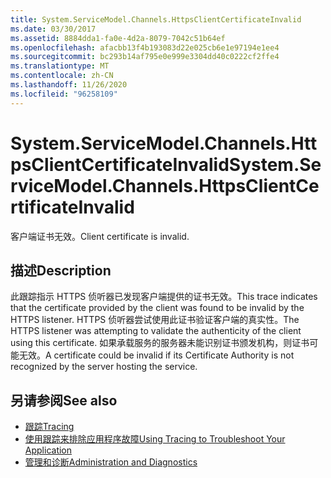 ```yaml
---
title: System.ServiceModel.Channels.HttpsClientCertificateInvalid
ms.date: 03/30/2017
ms.assetid: 8884dda1-fa0e-4d2a-8079-7042c51b64ef
ms.openlocfilehash: afacbb13f4b193083d22e025cb6e1e97194e1ee4
ms.sourcegitcommit: bc293b14af795e0e999e3304dd40c0222cf2ffe4
ms.translationtype: MT
ms.contentlocale: zh-CN
ms.lasthandoff: 11/26/2020
ms.locfileid: "96258109"
---
```

# <a name="systemservicemodelchannelshttpsclientcertificateinvalid"></a><span data-ttu-id="e0ece-102">System.ServiceModel.Channels.HttpsClientCertificateInvalid</span><span class="sxs-lookup"><span data-stu-id="e0ece-102">System.ServiceModel.Channels.HttpsClientCertificateInvalid</span></span>

<span data-ttu-id="e0ece-103">客户端证书无效。</span><span class="sxs-lookup"><span data-stu-id="e0ece-103">Client certificate is invalid.</span></span>  
  
## <a name="description"></a><span data-ttu-id="e0ece-104">描述</span><span class="sxs-lookup"><span data-stu-id="e0ece-104">Description</span></span>  

 <span data-ttu-id="e0ece-105">此跟踪指示 HTTPS 侦听器已发现客户端提供的证书无效。</span><span class="sxs-lookup"><span data-stu-id="e0ece-105">This trace indicates that the certificate provided by the client was found to be invalid by the HTTPS listener.</span></span> <span data-ttu-id="e0ece-106">HTTPS 侦听器尝试使用此证书验证客户端的真实性。</span><span class="sxs-lookup"><span data-stu-id="e0ece-106">The HTTPS listener was attempting to validate the authenticity of the client using this certificate.</span></span> <span data-ttu-id="e0ece-107">如果承载服务的服务器未能识别证书颁发机构，则证书可能无效。</span><span class="sxs-lookup"><span data-stu-id="e0ece-107">A certificate could be invalid if its Certificate Authority is not recognized by the server hosting the service.</span></span>  
  
## <a name="see-also"></a><span data-ttu-id="e0ece-108">另请参阅</span><span class="sxs-lookup"><span data-stu-id="e0ece-108">See also</span></span>

- [<span data-ttu-id="e0ece-109">跟踪</span><span class="sxs-lookup"><span data-stu-id="e0ece-109">Tracing</span></span>](index.md)
- [<span data-ttu-id="e0ece-110">使用跟踪来排除应用程序故障</span><span class="sxs-lookup"><span data-stu-id="e0ece-110">Using Tracing to Troubleshoot Your Application</span></span>](using-tracing-to-troubleshoot-your-application.md)
- [<span data-ttu-id="e0ece-111">管理和诊断</span><span class="sxs-lookup"><span data-stu-id="e0ece-111">Administration and Diagnostics</span></span>](../index.md)
